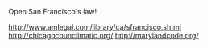 Open San Francisco's law!

http://www.amlegal.com/library/ca/sfrancisco.shtml
http://chicagocouncilmatic.org/
http://marylandcode.org/
